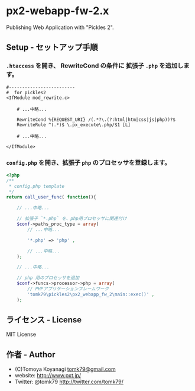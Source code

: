 # px2-webapp-fw-2.x
Publishing Web Application with "Pickles 2".


## Setup - セットアップ手順

### `.htaccess` を開き、 RewriteCond の条件に 拡張子 `.php` を追加します。

```
#-------------------------
#  for pickles2
<IfModule mod_rewrite.c>

	# ...中略...

	RewriteCond %{REQUEST_URI} /(.*?\.(?:html|htm|css|js|php))?$
	RewriteRule ^(.*)$ \.px_execute\.php/$1 [L]

	# ...中略...

</IfModule>
```

### `config.php` を開き、拡張子 `php` のプロセッサを登録します。

```php
<?php
/**
 * config.php template
 */
return call_user_func( function(){

	// ...中略...

	// 拡張子 `*.php` を、php用プロセッサに関連付け
	$conf->paths_proc_type = array(
		// ...中略...

		'*.php' => 'php' ,

		// ...中略...
	);

	// ...中略...

	// php 用のプロセッサを追加
	$conf->funcs->processor->php = array(
		// PHPアプリケーションフレームワーク
		'tomk79\pickles2\px2_webapp_fw_2\main::exec()' ,
	);

```


## ライセンス - License

MIT License


## 作者 - Author

- (C)Tomoya Koyanagi <tomk79@gmail.com>
- website: <http://www.pxt.jp/>
- Twitter: @tomk79 <http://twitter.com/tomk79/>
